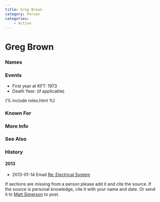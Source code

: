 ```yaml
---
title: Greg Brown
category: Person
categories:
    - Active
---
```

<!--img src="2022-Greg.jpeg" style="width: 40%;" align="right"-->
# Greg Brown
### Names
### Events
- First year at KFT: 1973
- Death Year: (if applicable)

{% include roles.html %}
### Known For
### More Info
### See Also
### History
#### 2013
- 2013-01-14 Email [Re: Electrical System](2013-01-14-Email)


If sections are missing from a person please add it and cite the source. If the source is personal knowledge, cite it with your name and date. Or send it to [Matt Simerson](https://meanylodge.github.io/Person/Matt-Simerson/) to post.